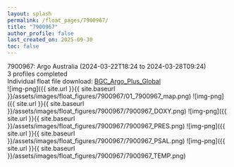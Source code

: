 ```yaml
---
layout: splash
permalink: /float_pages/7900967/
title: "7900967"
author_profile: false
last_created_on: 2025-09-30
toc: false
---
```

 
7900967: Argo Australia (2024-03-22T18:24 to 2024-03-28T09:24)\
3 profiles completed\
Individual float file download: [BGC_Argo_Plus_Global](https://ftp.soest.hawaii.edu/bgc_argo_plus/Individual_Floats/outliers_removed/7900967_Sprof_processed.nc)\
![img-png]({{ site.url }}{{ site.baseurl }}/assets/images/float_figures/7900967/01_7900967_map.png)
![img-png]({{ site.url }}{{ site.baseurl }}/assets/images/float_figures/7900967/7900967_DOXY.png)
![img-png]({{ site.url }}{{ site.baseurl }}/assets/images/float_figures/7900967/7900967_PRES.png)
![img-png]({{ site.url }}{{ site.baseurl }}/assets/images/float_figures/7900967/7900967_PSAL.png)
![img-png]({{ site.url }}{{ site.baseurl }}/assets/images/float_figures/7900967/7900967_TEMP.png)
